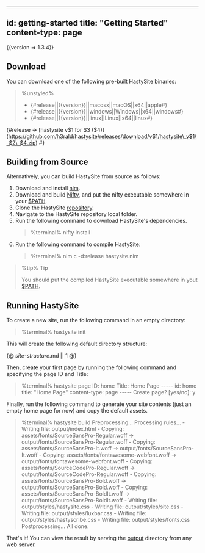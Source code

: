 -----
id: getting-started
title: "Getting Started"
content-type: page
-----

{{version => 1.3.4}}

## Download

You can download one of the following pre-built HastySite binaries:

> %unstyled%
> * {#release||{{version}}||macosx||macOS||x64||apple#}
> * {#release||{{version}}||windows||Windows||x64||windows#}
> * {#release||{{version}}||linux||Linux||x64||linux#}

{#release -> [](class:$5)[hastysite v$1 for $3 ($4)](https://github.com/h3rald/hastysite/releases/download/v$1/hastysite\_v$1\_$2\_$4.zip) #}

## Building from Source

Alternatively, you can build HastySite from source as follows:

1. Download and install [nim](https://nim-lang.org).
2. Download and build [Nifty](https://github.com/h3rald/nifty), and put the nifty executable somewhere in your [$PATH](class:kwd).
3. Clone the HastySite [repository](https://github.com/h3rald/hastysite).
4. Navigate to the HastySite repository local folder.
5. Run the following command to download HastySite's dependencies.
   > %terminal%
   > nifty install
7. Run the following command to compile HastySite:
   > %terminal%
   > nim c -d:release hastysite.nim

> %tip%
> Tip
> 
> You should put the compiled HastySite executable somewhere in yout [$PATH](class:kwd).

## Running HastySite

To create a new site, run the following command in an empty directory:

> %terminal%
> hastysite init

This will create the following default directory structure:

{@ _site-structure_.md || 1 @}

Then, create your first page by running the following command and specifying the page ID and Title:

> %terminal%
> hastysite page
> ID: home
> Title: Home Page
> \-\-\-\-\-
> id: home
> title: &quot;Home Page&quot;
> content-type: page
> \-\-\-\-\-
> Create page? [yes/no]: y

Finally, run the following command to generate your site contents (just an empty home page for now) and copy the default assets.

> %terminal%
> hastysite build
>    Preprocessing\.\.\.
>    Processing rules\.\.\.
>     - Writing file: output/index.html
>     - Copying: assets/fonts/SourceSansPro-Regular.woff -> output/fonts/SourceSansPro-Regular.woff
>     - Copying: assets/fonts/SourceSansPro-It.woff -> output/fonts/SourceSansPro-It.woff
>     - Copying: assets/fonts/fontawesome-webfont.woff -> output/fonts/fontawesome-webfont.woff
>     - Copying: assets/fonts/SourceCodePro-Regular.woff -> output/fonts/SourceCodePro-Regular.woff
>     - Copying: assets/fonts/SourceSansPro-Bold.woff -> output/fonts/SourceSansPro-Bold.woff
>     - Copying: assets/fonts/SourceSansPro-BoldIt.woff -> output/fonts/SourceSansPro-BoldIt.woff
>     - Writing file: output/styles/hastysite.css
>     - Writing file: output/styles/site.css
>     - Writing file: output/styles/luxbar.css
>     - Writing file: output/styles/hastyscribe.css
>     - Writing file: output/styles/fonts.css
>    Postprocessing\.\.\.
>    All done.

That's it! You can view the result by serving the [output](class:dir) directory from any web server.
